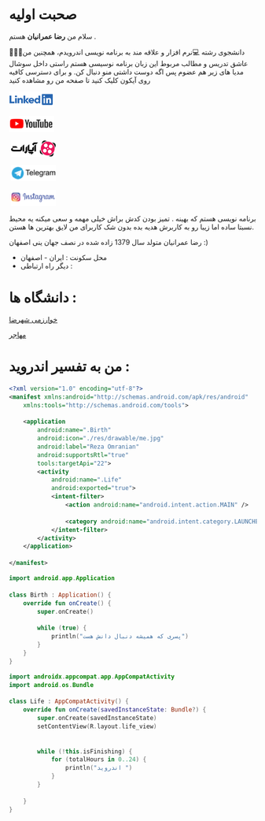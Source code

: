 # صحبت اولیه
سلام من **رضا عمرانیان** هستم .



🧑🏻‍🎓دانشجوی رشته 💻نرم افزار و علاقه مند به برنامه نویسی اندرویدم، همچنین من عاشق تدریس و مطالب مربوط این زبان برنامه نوسیسی هستم راستی داخل سوشال مدیا های زیر هم عضوم پس اگه دوست داشتی منو دنبال کن. و برای دسترسی کافیه روی آیکون کلیک کنید تا صفحه من رو مشاهده کنید


‏[![logo_linkedin](./res/drawable/logo_linkedin.png)](https://www.linkedin.com/in/reza-omranian-aa5764132/)

‏[![logo_youtube](./res/drawable/logo_youtube.png)](https://youtube.com/@learndotroid)

‏ [![logo](./res/drawable/logo.png)](https://www.aparat.com/LearnDotRoid)

‏ [![logo_telegram](./res/drawable/logo_telegram.png)](https://t.me/reza_omranian)

‏ [![logo_insta](./res/drawable/logo_insta.png)](https://www.instagram.com/dev_omr)






برنامه نویسی هستم که بهینه . تمیز بودن کدش براش خیلی مهمه و سعی میکنه یه محیط نسبتا ساده اما زیبا رو به کاربرش هدیه بده بدون شک کاربرای من لایق بهترین ها هستن.

رضا عمرانیان 
 متولد سال 1379
 زاده شده در نصف جهان ینی اصفهان :)
- محل سکونت : ایران - اصفهان
- دیگر راه ارتباطی :


# دانشگاه ها :

[خوارزمی شهرضا](https://p-shahreza.tvu.ac.ir/)

[مهاجر ](https://mohajer.tvu.ac.ir/)



# من به تفسیر اندروید :
```xml 
<?xml version="1.0" encoding="utf-8"?>
<manifest xmlns:android="http://schemas.android.com/apk/res/android"
    xmlns:tools="http://schemas.android.com/tools">

    <application
        android:name=".Birth"
        android:icon="./res/drawable/me.jpg"
        android:label="Reza Omranian"
        android:supportsRtl="true"
        tools:targetApi="22">
        <activity
            android:name=".Life"
            android:exported="true">
            <intent-filter>
                <action android:name="android.intent.action.MAIN" />

                <category android:name="android.intent.category.LAUNCHER" />
            </intent-filter>
        </activity>
    </application>

</manifest> 
```

```kotlin 
import android.app.Application

class Birth : Application() {
    override fun onCreate() {
        super.onCreate()

        while (true) {
            println("پسری که همیشه دنبال دانش هست")
        }
    }
}
```

```kotlin 
import androidx.appcompat.app.AppCompatActivity
import android.os.Bundle

class Life : AppCompatActivity() {
    override fun onCreate(savedInstanceState: Bundle?) {
        super.onCreate(savedInstanceState)
        setContentView(R.layout.life_view)


        while (!this.isFinishing) {
            for (totalHours in 0..24) {
                println("اندروید ")
            }
        }

    }
}
```
